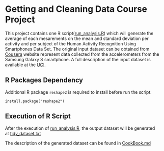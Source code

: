 # Getting and Cleaning Data Course Project

This project contains one R script([run_analysis.R](https://github.com/vinceyap88/GettingAndCleaningDataCourseProject/blob/master/run_analysis.R)) which will generate the average of each mesarements on the mean and standard  deviation per activity and per subject of the Human Activity Recognition Using Smartphones Data Set. The original input dataset can be obtained from [Cousera](https://d396qusza40orc.cloudfront.net/getdata%2Fprojectfiles%2FUCI%20HAR%20Dataset.zip) website represent data collected from the accelerometers from the Samsung Galaxy S smartphone. A full description of the input dataset is available at the [UCI](http://archive.ics.uci.edu/ml/datasets/Human+Activity+Recognition+Using+Smartphones).

## R Packages Dependency

Additional R package `reshape2` is required to install before run the script. 

```{r}
install.package("reshape2")
```

## Execution of R Script

After the execution of [run_analysis.R](https://github.com/vinceyap88/GettingAndCleaningDataCourseProject/blob/master/run_analysis.R), the output dataset will be generated at [tidy_dataset.txt](https://github.com/vinceyap88/GettingAndCleaningDataCourseProject/blob/master/tidy_dataset.txt)

The description of the generated dataset can be found in [CookBook.md](https://github.com/vinceyap88/GettingAndCleaningDataCourseProject/blob/master/tidy_dataset.txt)
